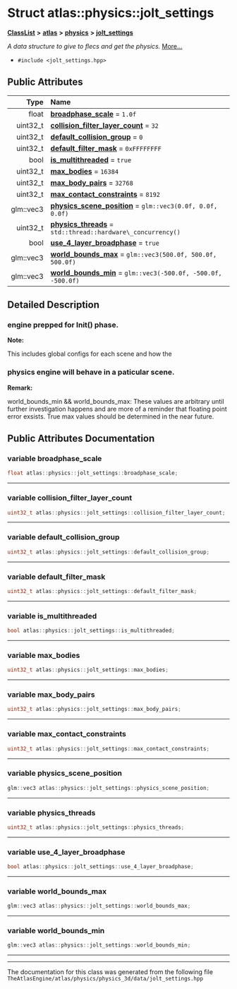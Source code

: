 

# Struct atlas::physics::jolt\_settings



[**ClassList**](annotated.md) **>** [**atlas**](namespaceatlas.md) **>** [**physics**](namespaceatlas_1_1physics.md) **>** [**jolt\_settings**](structatlas_1_1physics_1_1jolt__settings.md)



_A data structure to give to flecs and get the physics._ [More...](#detailed-description)

* `#include <jolt_settings.hpp>`





















## Public Attributes

| Type | Name |
| ---: | :--- |
|  float | [**broadphase\_scale**](#variable-broadphase_scale)   = `1.0f`<br> |
|  uint32\_t | [**collision\_filter\_layer\_count**](#variable-collision_filter_layer_count)   = `32`<br> |
|  uint32\_t | [**default\_collision\_group**](#variable-default_collision_group)   = `0`<br> |
|  uint32\_t | [**default\_filter\_mask**](#variable-default_filter_mask)   = `0xFFFFFFFF`<br> |
|  bool | [**is\_multithreaded**](#variable-is_multithreaded)   = `true`<br> |
|  uint32\_t | [**max\_bodies**](#variable-max_bodies)   = `16384`<br> |
|  uint32\_t | [**max\_body\_pairs**](#variable-max_body_pairs)   = `32768`<br> |
|  uint32\_t | [**max\_contact\_constraints**](#variable-max_contact_constraints)   = `8192`<br> |
|  glm::vec3 | [**physics\_scene\_position**](#variable-physics_scene_position)   = `glm::vec3(0.0f, 0.0f, 0.0f)`<br> |
|  uint32\_t | [**physics\_threads**](#variable-physics_threads)   = `std::thread::hardware\_concurrency()`<br> |
|  bool | [**use\_4\_layer\_broadphase**](#variable-use_4_layer_broadphase)   = `true`<br> |
|  glm::vec3 | [**world\_bounds\_max**](#variable-world_bounds_max)   = `glm::vec3(500.0f, 500.0f, 500.0f)`<br> |
|  glm::vec3 | [**world\_bounds\_min**](#variable-world_bounds_min)   = `glm::vec3(-500.0f, -500.0f, -500.0f)`<br> |












































## Detailed Description


### engine prepped for Init() phase.





**Note:**

This includes global configs for each scene and how the 






### physics engine will behave in a paticular scene.





**Remark:**

world\_bounds\_min && world\_bounds\_max: These values are arbitrary until further investigation happens and are more of a reminder that floating point error exsists. True max values should be determined in the near future. 






    
## Public Attributes Documentation




### variable broadphase\_scale 

```C++
float atlas::physics::jolt_settings::broadphase_scale;
```




<hr>



### variable collision\_filter\_layer\_count 

```C++
uint32_t atlas::physics::jolt_settings::collision_filter_layer_count;
```




<hr>



### variable default\_collision\_group 

```C++
uint32_t atlas::physics::jolt_settings::default_collision_group;
```




<hr>



### variable default\_filter\_mask 

```C++
uint32_t atlas::physics::jolt_settings::default_filter_mask;
```




<hr>



### variable is\_multithreaded 

```C++
bool atlas::physics::jolt_settings::is_multithreaded;
```




<hr>



### variable max\_bodies 

```C++
uint32_t atlas::physics::jolt_settings::max_bodies;
```




<hr>



### variable max\_body\_pairs 

```C++
uint32_t atlas::physics::jolt_settings::max_body_pairs;
```




<hr>



### variable max\_contact\_constraints 

```C++
uint32_t atlas::physics::jolt_settings::max_contact_constraints;
```




<hr>



### variable physics\_scene\_position 

```C++
glm::vec3 atlas::physics::jolt_settings::physics_scene_position;
```




<hr>



### variable physics\_threads 

```C++
uint32_t atlas::physics::jolt_settings::physics_threads;
```




<hr>



### variable use\_4\_layer\_broadphase 

```C++
bool atlas::physics::jolt_settings::use_4_layer_broadphase;
```




<hr>



### variable world\_bounds\_max 

```C++
glm::vec3 atlas::physics::jolt_settings::world_bounds_max;
```




<hr>



### variable world\_bounds\_min 

```C++
glm::vec3 atlas::physics::jolt_settings::world_bounds_min;
```




<hr>

------------------------------
The documentation for this class was generated from the following file `TheAtlasEngine/atlas/physics/physics_3d/data/jolt_settings.hpp`


